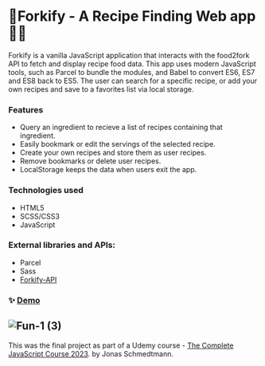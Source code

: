 # 🌱Forkify - A Recipe Finding Web app 🥣🍴
Forkify is a vanilla JavaScript application that interacts with the food2fork API to fetch and display recipe food data. This app uses modern JavaScript tools, such as Parcel to bundle the modules, and Babel to convert ES6, ES7 and ES8 back to ES5. The user can search for a specific recipe, or add your own recipes and save to a favorites list via local storage.
### Features
- Query an ingredient to recieve a list of recipes containing that ingredient.
- Easily bookmark or edit the servings of the selected recipe.
- Create your own recipes and store them as user recipes.
- Remove bookmarks or delete user recipes.
- LocalStorage keeps the data when users exit the app.
### Technologies used
* HTML5
* SCSS/CSS3
* JavaScript
### External libraries and APIs:
* Parcel
* Sass
* [Forkify-API](https://forkify-api.herokuapp.com/v2)
### ✨ [Demo](#)
![Fun-1 (3)](https://github.com/one-way7/forkify/assets/121254183/ca7cbfba-4b06-4cf7-878d-2efba2c29889)
---
This was the final project as part of a Udemy course - [The Complete JavaScript Course 2023](https://www.udemy.com/course/the-complete-javascript-course/). by Jonas Schmedtmann.

